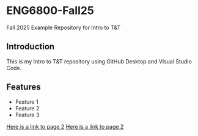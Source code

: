 # ENG6800-Fall25
Fall 2025 Example Repository for Intro to T&T

## Introduction
This is my Intro to T&T repository using GitHub Desktop and Visual Studio Code.

## Features
- Feature 1
- Feature 2
- Feature 3 

[Here is a link to page 2](page2.md)
[Here is a link to page 2](https://github.com/Tduncan15BRO/ENG6800-Fall25/blob/main/PAGE%20TWO!)
